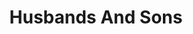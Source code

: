 ---
title: "Husbands And Sons"
tags: "theatre"
sectionSortOrder: 9
shortDesc: "The score for the National Theatre's production of Husbands And Sons"
forces: ""
length: ""
workNumber: "P0024"
compositionYear: "2015"
pdf: ""
hire: ""
buy: ""
recording: ""
audioIndex: 0
projectColour: 347AB5
layout: workDetail
permalink: false
---